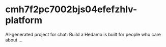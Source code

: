 # cmh7f2pc7002bjs04efefzhlv-platform
AI-generated project for chat: Build a Hedamo is built for people who care about ...
